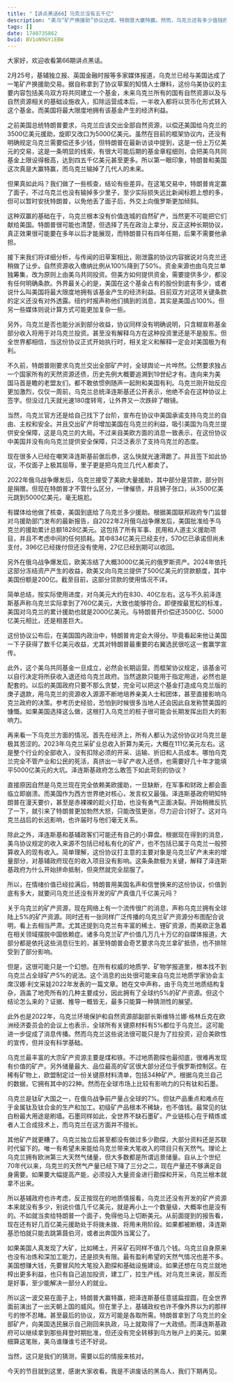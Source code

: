 ```yaml
---
title: "【讲点黑话66】乌克兰没有五千亿"
description: "美乌“矿产换援助”协议达成，特朗普大赢特赢。然而，乌克兰还有多少值钱的矿产？"
tags: []
date: 1740735862
bvid: BV1oN9GYiEBW
---
```

大家好，欢迎收看第66期讲点黑话。

2月25号，基辅独立报、英国金融时报等多家媒体报道，乌克兰已经与美国达成了一笔矿产换援助交易。据自称拿到了协议草案的知情人士爆料，这份乌美协议的主要内容包括美乌双方将共同建立一个基金，未来乌克兰所有的国有自然资源以及与自然资源相关的基础设施收入，扣除运营成本后，一半收入都将以货币化形式转入这个基金。而美国将最大限度地拥有该基金产生的经济利益。

之前美国总统特朗普要求，乌克兰应该交出全部自然资源，以偿还美国给乌克兰的3500亿美元援助，旋即又改口为5000亿美元。虽然在目前的框架协议内，还没有明确规定乌克兰需要偿还多少钱，但特朗普在最新访谈中提到，这是一份上万亿美元的交易，这是一条明显的线索，有很大可能后期的基金章程细则，会把美乌共同基金上限设得极高，达到四五千亿美元甚至更多。所以第一眼印象，特朗普和美国这次真是大赢特赢，而乌克兰输掉了几代人的未来。

但果真如此吗？我们做了一些核查，结论有些差异。在这笔交易中，特朗普肯定赢了面子，不过乌克兰也没有输掉多少里子，至少实际损失远比新闻标题上想的多，但可以暂时安抚特朗普，以免他丢了面子后，外交上向俄罗斯更加倾斜。

这种双赢的基础在于，乌克兰根本没有价值连城的自然矿产，当然更不可能把它们献给美国。特朗普很可能也清楚，但选择了先在政治上拿分，反正这种长期协议，真正效果很可能要在多年以后才能展现，而特朗普只有四年任期，后果不需要他承担。

接下来我们将详细分析，与传闻的旧草案相比，刚泄露的协议内容据说对乌克兰还稍做了让步。自然资源收入缴纳比例从100%降到了50%。资金来源也由乌克兰单独筹集，改为原则上由美乌共同投资。但美方如何提供资金，需要提供多少，都没有任何明确条款。外界最关心的是，美国在这个基金占有的股份到底有多少，或者说什么叫美国将最大限度地拥有该基金产生的经济利益。目前双方对这项关键条款的定义还没有对外透露。纽约时报声称他们搞到的消息，其实是美国占100%。但另一些媒体则说计算方式可能更加复杂一些。

另外，乌克兰是否也能分派到部分收益，协议同样没有明确说明，只含糊宣称基金部分收入将用于对乌克兰投资。甚至没有解释乌方在这种投资里还是不是股东。但全世界都相信，当这份协议正式开始执行时，相关定义和解释一定会对美国极为有利。

不久前，特朗普刚要求乌克兰交出全部矿产时，全球舆论一片哗然。公然要求独占一个国家所有的天然资源还债，历史先例大概要追溯到19世纪才有。连向来为美国马首是瞻的老盟友们，都不敢依惯例随声一起附和美国有利。乌克兰刚开始反应更加激烈，仅仅一周前，乌克兰总统泽连斯基还公开表示，他绝不会在这种协议上签字。但没过几天就光速180度转弯，让外界又一次跌碎了眼镜。

当然，乌克兰官方还是给自己找下了台阶，宣布在协议中美国承诺支持乌克兰的自由、主权和安全。并且交出矿产将增加美国在乌克兰的利益，吸引美国为乌克兰提供安全保障，这是乌克兰的大局。不过来自美欧方面的消息一致表示，在这份协议中美国并没有向乌克兰提供安全保障，只泛泛表示了支持乌克兰的态度。

现在很多人已经在嘲笑泽连斯基前倨后恭，这么快就光速滑跪了。并且签下如此协议，不仅面子上极其屈辱，里子更是把乌克兰几代人都卖了。

2022年俄乌战争爆发后，乌克兰接受了美欧大量援助，其中部分是贷款，部分则是捐赠。但现在特朗普才不管什么区分，一律催债，并且狮子张口，从3500亿美元跳到5000亿美元，毫无尴尬。

有媒体给他做了核查，美国到底给了乌克兰多少援助。根据美国联邦政府专门监督对乌援助部门发布的最新报告，自2022年2月俄乌战争爆发后，美国批准给予乌克兰的援助累计总额1828亿美元。这包括了所有军事、民用和人道主义援助项目，并且不考虑中间的任何损耗。其中834亿美元已经支付，570亿已承诺但尚未支付，396亿已经拨付但还没有使用，27亿已经到期可以收回。

另外在俄乌战争爆发后，欧美冻结了大概3000亿美元的俄罗斯资产。2024年依托这部分冻结资产产生的收益，欧美又向乌克兰提供了500亿美元的贷款额度，其中美国份额是200亿。截至目前，这部分贷款的使用情况不详。

简单总结，按实际使用进度，对乌美元大约在830、40亿左右。这与不久前泽连斯基声称乌克兰实际拿到了760亿美元，大致也能够符合。即便按最宽松的标准，美国对乌克兰的累计援助也就是2000亿美元。与特朗普开价偿还3500亿、5000亿美元相比，还是相差巨大。

这份协议公布后，在美国国内政治中，特朗普肯定会大得分。毕竟看起来他让美国一下子获得了数千亿美元收益，尤其对特朗普最重要的右翼选民很吃这一套赢学宣传。

此外，这个美乌共同基金一旦成立，必然会长期运营。而框架协议规定，该基金可以自行决定将所获收入退还给乌克兰政府。当然退款只能用于指定用途，必然也是配套的。以后的美国政府只要不那么贪婪，完全可以把这个基金打造成乌克兰版的庚子退款，用乌克兰的资源收入源源不断地培养亲美人士和团体，甚至直接影响乌克兰政府的决策。参考历史经验，恐怕到时候很多当地人还会因此自发称赞美国的慷慨。如果美国选择这么做，这根打入乌克兰的桩子很可能会长期发挥出巨大的影响力。

再来看一下乌克兰方面的情况。首先在经济上，所有人都认为这份协议对乌克兰是极其苦涩的。2023年乌克兰采矿业总收入折算为美元，大概在111亿美元左右。这是整个行业的全部收入，没有扣除必须的开采、运输、折旧和人员成本。哪怕乌克兰完全不管产业和公民的死活，真挤出一半矿产收入还债，也需要好几十年才能填平5000亿美元的大坑。泽连斯基政府怎么敢签下如此苛刻的协议？

直接原因自然是乌克兰现在完全依赖美欧援助，一旦缺断，在军事和财政上都会面临立即崩溃。而美国作为西方世界绝对核心，发言权又最强。泽连斯基政府明知特朗普在漫天要价，甚至是赤裸裸的趁火打劫，也没有勇气正面决裂。开始稍微反抗了一下，就引来了特朗普更加勃然大怒，只能改弦更张，尽力迎合讨好了。这对乌克兰战后的长远影响，也许届时与他们毫无关系。

除此之外，泽连斯基和基辅政客们可能还有自己的小算盘。根据现在得到的消息，美乌协议规定的收入来源不包括已经私有化的矿产，也不包括已属于乌克兰一般预算收入的现有收入。简单理解，这份协议打主意的主要对象是乌克兰矿产未来的增量部分，对基辅政府现在的收入项目没有影响。这条条款极为关键，解释了泽连斯基政府为什么开始拼命抵制，但突然就完全屈服了。

所以，在情绪价值已经拉满后，特朗普用美国名声和信誉换来的这份协议，价值到底有多大，就要问乌克兰还没有开发的矿产真值几千亿美元吗？

关于乌克兰的矿产资源，现在网络上有一个流传很广的消息，声称乌克兰拥有全球陆上5%的矿产资源。同时还有一张同样广泛传播的乌克兰矿产资源分布图配合说明，看上去相当严肃。尤其还提到乌克兰有丰富的稀土、锂矿资源，而美欧正急着在相关领域摆脱中国依赖症。诸多乌克兰矿产价值几万几十万亿的自媒体报道，大部分都是依托这些消息衍生的，甚至特朗普会奇艺要求乌克兰拿矿抵债，也不排除受到了部分影响。

但是，这很可能只是一个幻想。在所有权威的地质学、矿物学报道里，根本找不到乌克兰占全球矿产5%的说法。这个消息的出处很可能来自乌克兰地质学家协会主席汉娜·利文采娃2022年发表的一篇文章。她在文中声称，由于乌克兰地质结构复杂，涵盖了地壳所有的几种主要成分，因此拥有了全球约5%的矿产资源。但这个结论怎么来的？证据、推导一概皆无，最多只能算一种猜测性的展望。

此外也是2022年，乌克兰环境保护和自然资源部副部长斯维特兰娜·格林丘克在欧洲经济委员会的会议上也表示，全球所有关键原材料有5%都位于乌克兰。这可能进一步促成了消息传播。然而乌克兰这些说法很可能只是为了拉投资，迎合美欧性的宣传，但并没有科学基础。

乌克兰最丰富的大宗矿产资源主要是煤和铁。不过地质勘探也最彻底，很难再发现有价值的矿产。另外储量最大、品位最高的矿区很大部分还位于俄罗斯控制区。在稀有矿物上，欧盟制定过一份关键原材料清单，包括34种矿产。根据乌克兰自己的数据，它拥有其中的22种。然而在全球市场上比较有影响力的只有钛和石墨。

乌克兰是钛矿大国之一，在俄乌战争前产量占全球的7%。但钛产品重点和难点在于金属钛及钛合金的生产和加工。初级矿产品根本不稀缺，也不值钱。最常见的钛白粉最大用途是刷墙。石墨同样如此，全世界不缺石墨矿。产业链核心在于精炼或者人工合成技术上，而乌克兰在这方面并不擅长。

其他矿产就更糟了。乌克兰独立后甚至都没有做过多少勘探，大部分资料还是苏联时代留下的。唯一有希望未来能给乌克兰带来大笔收入的项目只有天然气。理论上乌克兰拥有欧洲第三大天然气储量，但大多数都是所谓远景储量。自从上个世纪70年代以来，乌克兰的天然气产量已经下降了三分之二，现在产量还不够满足自身需要。如果要大幅提高产能，必须投入大量资金进行勘探和开采，乌克兰根本就拿不出来。

所以基辅政府也许考虑，反正按现在的地质情报看，乌克兰还没有开发的矿产资源本来就没有多少，别说价值几千亿美元，就是再小上一个数量级，大概率也是没有的。不如就当卖给特朗普一个面子，免得他马上切断美元。从前面提到的报告看，现在还有好几百亿美元援助处于将拨未拨、将用未用阶段。如果都被断粮，泽连斯基恐怕就只能去跳第聂伯河，或者出奔国外当寓公了。

如果美国人真发现了大矿，比如稀土，开采矿石同样不值几个钱。乌克兰自身原来也没有冶炼和深加工能力，还是损失有限。最有盈利希望的天然气情况也差不多。美国想赚大钱，先要冒风险大笔投入勘探和基础设施建设。如果还想在乌克兰就地榨出更多利益，也只有自己追加投资，建工厂，拉生产线。对乌克兰来说，那反而是好事，至少能解决一部分人的就业。

所以这一波交易在面子上，特朗普大赢特赢，把泽连斯基任意搓扁捏圆，在全世界面前演出了一出天朝上国的威风。但在里子上，基辅政权也许不像外界以为的那样亏的惨不忍睹。甚至最后的协议，双方可能是各取所需。特朗普拿到了乌克兰的全部矿产，向美国选民展示自己刚回来执政，马上就取得了一大政绩。而泽连斯基政府可以继续拿到那些拜登时期批准，但还没有完全转移到乌方账户上的美元。如果细算这笔账，美乌谁赚谁亏还不好说。

当然，这只是我们的猜测，需要以后的情报来核对。

今天的节目就到这里，感谢大家收看。我是不讲废话的黑岛人，我们下期再见。


